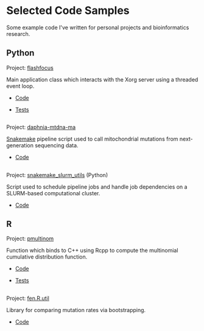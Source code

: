 # Selected Code Samples

Some example code I've written for personal projects and bioinformatics
research.

## Python

Project: [flashfocus](https://github.com/fennerm/flashfocus)

 Main application class which interacts with the Xorg server using a threaded event loop.
- [Code](https://github.com/fennerm/flashfocus/blob/master/flashfocus/server.py)

- [Tests](https://github.com/fennerm/flashfocus/blob/master/flashfocus/test_server..py)

##

Project: [daphnia-mtdna-ma](https://github.com/fennerm/daphnia-mtdna-ma)

[Snakemake](https://snakemake.readthedocs.io/en/stable/) pipeline script used
to call mitochondrial mutations from next-generation sequencing data.

- [Code](https://github.com/fennerm/daphnia-mtdna-ma/blob/master/pipe/Snakefile)

##

Project: [snakemake_slurm_utils](https://github.com/fennerm/snakemake_slurm_utils) (Python)


Script used to schedule pipeline jobs and handle job dependencies on
a SLURM-based computational cluster.

- [Code](https://github.com/fennerm/snakemake_slurm_utils/blob/master/schedule_sbatch.py)

## R

Project: [pmultinom](https://github.com/fennerm/pmultinom)

Function which binds to C++ using Rcpp to compute the multinomial cumulative
distribution function.

- [Code](https://github.com/fennerm/pmultinom/blob/master/R/pmultinom.R)

- [Tests](https://github.com/fennerm/pmultinom/blob/master/tests/testthat/test_pmultinom.R)


##

Project: [fen.R.util](https://github.com/fennerm/fen.R.util)

Library for comparing mutation rates via bootstrapping.

- [Code](https://github.com/fennerm/fen.R.util/blob/master/R/boot.R)
